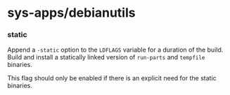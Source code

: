 # sys-apps/debianutils

### static
Append a `-static` option to the `LDFLAGS` variable for a duration of the build. Build and install a statically linked version of `run-parts` and `tempfile` binaries.

This flag should only be enabled if there is an explicit need for the static binaries.
